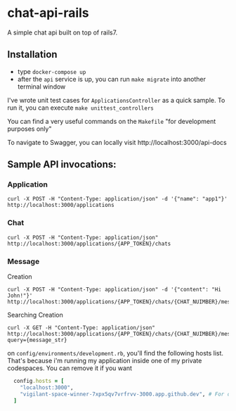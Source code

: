 # chat-api-rails

A simple chat api built on top of rails7.
## Installation
- type `docker-compose up`
- after the `api` service is up, you can run `make migrate` into another terminal window

I've wrote unit test cases for `ApplicationsController` as a quick sample. To run it, you can execute `make unittest_controllers`

You can find a very useful commands on the `Makefile` "for development purposes only"

To navigate to Swagger, you can locally visit http://localhost:3000/api-docs

## Sample API invocations:
### Application
```
curl -X POST -H "Content-Type: application/json" -d '{"name": "app1"}' http://localhost:3000/applications
```

### Chat
```
curl -X POST -H "Content-Type: application/json" http://localhost:3000/applications/{APP_TOKEN}/chats
```

### Message
Creation
```
curl -X POST -H "Content-Type: application/json" -d '{"content": "Hi John!"}' http://localhost:3000/applications/{APP_TOKEN}/chats/{CHAT_NUIMBER}/messages
```
Searching
Creation
```
curl -X GET -H "Content-Type: application/json" http://localhost:3000/applications/{APP_TOKEN}/chats/{CHAT_NUIMBER}/messages/search/?query={message_str}
```

on `config/environments/development.rb`, you'll find the following hosts list. That's because i'm running my application inside one of my private codespaces. You can remove it if you want
```ruby
  config.hosts = [
    "localhost:3000",
    "vigilant-space-winner-7xpx5qv7vrfrvv-3000.app.github.dev", # For debugging inside codespace
  ]
```
